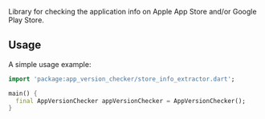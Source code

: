 Library for checking the application info on Apple App Store and/or Google Play Store.

## Usage

A simple usage example:

```dart
import 'package:app_version_checker/store_info_extractor.dart';

main() {
  final AppVersionChecker appVersionChecker = AppVersionChecker();
}
```
